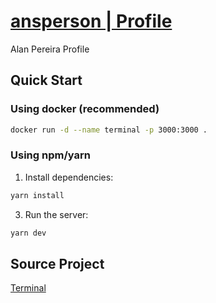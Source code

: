 # [ansperson | Profile](anspereira-mck.github.io)

Alan Pereira Profile

## Quick Start

### Using docker (recommended)

```bash
docker run -d --name terminal -p 3000:3000 .
```

### Using npm/yarn

1. Install dependencies:

```bash
yarn install
```

3. Run the server:

```bash
yarn dev
```

## Source Project

[Terminal](https://github.com/m4tt72/terminal)
